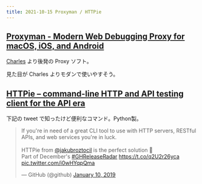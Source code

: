 ```yaml
---
title: 2021-10-15 Proxyman / HTTPie
---
```


## [Proxyman - Modern Web Debugging Proxy for macOS, iOS, and Android](https://proxyman.io/)

[Charles](https://www.charlesproxy.com/) より後発の Proxy ソフト。

見た目が Charles よりモダンで使いやすそう。

## [HTTPie – command-line HTTP and API testing client for the API era](https://httpie.io/cli)

下記の tweet で知ったけど便利なコマンド。Python製。

<blockquote class="twitter-tweet"><p lang="en" dir="ltr">If you&#39;re in need of a great CLI tool to use with HTTP servers, RESTful APIs, and web services you&#39;re in luck.<br><br>HTTPie from <a href="https://twitter.com/jakubroztocil?ref_src=twsrc%5Etfw">@jakubroztocil</a> is the perfect solution 🤗<br>Part of December&#39;s <a href="https://twitter.com/hashtag/GHReleaseRadar?src=hash&amp;ref_src=twsrc%5Etfw">#GHReleaseRadar</a> <a href="https://t.co/q2U2r26yca">https://t.co/q2U2r26yca</a> <a href="https://t.co/i0wHYqpQma">pic.twitter.com/i0wHYqpQma</a></p>&mdash; GitHub (@github) <a href="https://twitter.com/github/status/1083447651910254592?ref_src=twsrc%5Etfw">January 10, 2019</a></blockquote> <script async src="https://platform.twitter.com/widgets.js" charset="utf-8"></script>
